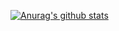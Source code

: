 [![Anurag's github stats](https://github-readme-stats.vercel.app/api?username=CinquinAndy&theme=cobalt)](https://github.com/anuraghazra/github-readme-stats)
